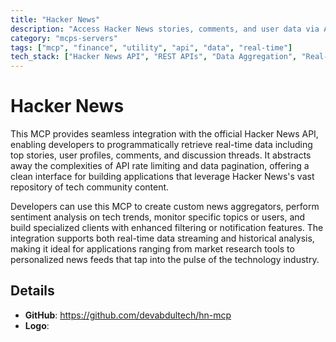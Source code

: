 ```yaml
---
title: "Hacker News"
description: "Access Hacker News stories, comments, and user data via API for news aggregation, trend analysis, and custom client development."
category: "mcps-servers"
tags: ["mcp", "finance", "utility", "api", "data", "real-time"]
tech_stack: ["Hacker News API", "REST APIs", "Data Aggregation", "Real-time Data", "News Feeds"]
---
```


# Hacker News

This MCP provides seamless integration with the official Hacker News API, enabling developers to programmatically retrieve real-time data including top stories, user profiles, comments, and discussion threads. It abstracts away the complexities of API rate limiting and data pagination, offering a clean interface for building applications that leverage Hacker News's vast repository of tech community content.

Developers can use this MCP to create custom news aggregators, perform sentiment analysis on tech trends, monitor specific topics or users, and build specialized clients with enhanced filtering or notification features. The integration supports both real-time data streaming and historical analysis, making it ideal for applications ranging from market research tools to personalized news feeds that tap into the pulse of the technology industry.

## Details

- **GitHub**: https://github.com/devabdultech/hn-mcp
- **Logo**: 
